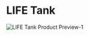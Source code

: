 # LIFE Tank

![LIFE Tank Product Preview-1](https://github.com/anmassoumi/LIFETank/assets/161991714/c6485a48-92e1-47ef-93d6-a736abdfe89a)
